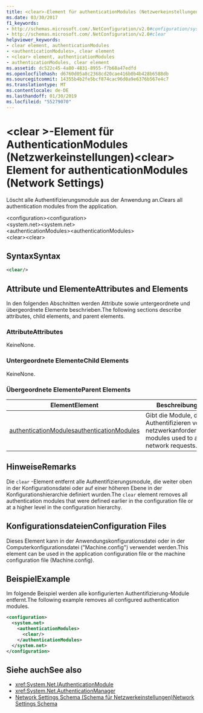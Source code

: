 ```yaml
---
title: <clear>-Element für authenticationModules (Netzwerkeinstellungen)
ms.date: 03/30/2017
f1_keywords:
- http://schemas.microsoft.com/.NetConfiguration/v2.0#configuration/system.net/authenticationModules/clear
- http://schemas.microsoft.com/.NetConfiguration/v2.0#clear
helpviewer_keywords:
- clear element, authenticationModules
- <authenticationModules>, clear element
- <clear> element, authenticationModules
- authenticationModules, clear element
ms.assetid: dc522c45-4a80-4831-8955-f7b68a47edfd
ms.openlocfilehash: d6760d05a8c2368cd20cae416b0b4b428b6588db
ms.sourcegitcommit: 14355b4b2fe5bcf874cac96d0a9e6376b567e4c7
ms.translationtype: MT
ms.contentlocale: de-DE
ms.lasthandoff: 01/30/2019
ms.locfileid: "55279070"
---
```

# <a name="clear-element-for-authenticationmodules-network-settings"></a><span data-ttu-id="123ff-102">\<clear >-Element für AuthenticationModules (Netzwerkeinstellungen)</span><span class="sxs-lookup"><span data-stu-id="123ff-102">\<clear> Element for authenticationModules (Network Settings)</span></span>
<span data-ttu-id="123ff-103">Löscht alle Authentifizierungsmodule aus der Anwendung an.</span><span class="sxs-lookup"><span data-stu-id="123ff-103">Clears all authentication modules from the application.</span></span>  
  
 <span data-ttu-id="123ff-104">\<configuration></span><span class="sxs-lookup"><span data-stu-id="123ff-104">\<configuration></span></span>  
<span data-ttu-id="123ff-105">\<system.net></span><span class="sxs-lookup"><span data-stu-id="123ff-105">\<system.net></span></span>  
<span data-ttu-id="123ff-106">\<authenticationModules></span><span class="sxs-lookup"><span data-stu-id="123ff-106">\<authenticationModules></span></span>  
<span data-ttu-id="123ff-107">\<clear></span><span class="sxs-lookup"><span data-stu-id="123ff-107">\<clear></span></span>  
  
## <a name="syntax"></a><span data-ttu-id="123ff-108">Syntax</span><span class="sxs-lookup"><span data-stu-id="123ff-108">Syntax</span></span>  
  
```xml  
<clear/>  
```  
  
## <a name="attributes-and-elements"></a><span data-ttu-id="123ff-109">Attribute und Elemente</span><span class="sxs-lookup"><span data-stu-id="123ff-109">Attributes and Elements</span></span>  
 <span data-ttu-id="123ff-110">In den folgenden Abschnitten werden Attribute sowie untergeordnete und übergeordnete Elemente beschrieben.</span><span class="sxs-lookup"><span data-stu-id="123ff-110">The following sections describe attributes, child elements, and parent elements.</span></span>  
  
### <a name="attributes"></a><span data-ttu-id="123ff-111">Attribute</span><span class="sxs-lookup"><span data-stu-id="123ff-111">Attributes</span></span>  
 <span data-ttu-id="123ff-112">Keine</span><span class="sxs-lookup"><span data-stu-id="123ff-112">None.</span></span>  
  
### <a name="child-elements"></a><span data-ttu-id="123ff-113">Untergeordnete Elemente</span><span class="sxs-lookup"><span data-stu-id="123ff-113">Child Elements</span></span>  
 <span data-ttu-id="123ff-114">Keine</span><span class="sxs-lookup"><span data-stu-id="123ff-114">None.</span></span>  
  
### <a name="parent-elements"></a><span data-ttu-id="123ff-115">Übergeordnete Elemente</span><span class="sxs-lookup"><span data-stu-id="123ff-115">Parent Elements</span></span>  
  
|<span data-ttu-id="123ff-116">**Element**</span><span class="sxs-lookup"><span data-stu-id="123ff-116">**Element**</span></span>|<span data-ttu-id="123ff-117">**Beschreibung**</span><span class="sxs-lookup"><span data-stu-id="123ff-117">**Description**</span></span>|  
|-----------------|---------------------|  
|[<span data-ttu-id="123ff-118">authenticationModules</span><span class="sxs-lookup"><span data-stu-id="123ff-118">authenticationModules</span></span>](../../../../../docs/framework/configure-apps/file-schema/network/authenticationmodules-element-network-settings.md)|<span data-ttu-id="123ff-119">Gibt die Module, die zum Authentifizieren von netzwerkanforderungen.</span><span class="sxs-lookup"><span data-stu-id="123ff-119">Specifies modules used to authenticate network requests.</span></span>|  
  
## <a name="remarks"></a><span data-ttu-id="123ff-120">Hinweise</span><span class="sxs-lookup"><span data-stu-id="123ff-120">Remarks</span></span>  
 <span data-ttu-id="123ff-121">Die `clear` -Element entfernt alle Authentifizierungsmodule, die weiter oben in der Konfigurationsdatei oder auf einer höheren Ebene in der Konfigurationshierarchie definiert wurden.</span><span class="sxs-lookup"><span data-stu-id="123ff-121">The `clear` element removes all authentication modules that were defined earlier in the configuration file or at a higher level in the configuration hierarchy.</span></span>  
  
## <a name="configuration-files"></a><span data-ttu-id="123ff-122">Konfigurationsdateien</span><span class="sxs-lookup"><span data-stu-id="123ff-122">Configuration Files</span></span>  
 <span data-ttu-id="123ff-123">Dieses Element kann in der Anwendungskonfigurationsdatei oder in der Computerkonfigurationsdatei ("Machine.config") verwendet werden.</span><span class="sxs-lookup"><span data-stu-id="123ff-123">This element can be used in the application configuration file or the machine configuration file (Machine.config).</span></span>  
  
## <a name="example"></a><span data-ttu-id="123ff-124">Beispiel</span><span class="sxs-lookup"><span data-stu-id="123ff-124">Example</span></span>  
 <span data-ttu-id="123ff-125">Im folgende Beispiel werden alle konfigurierten Authentifizierung-Module entfernt.</span><span class="sxs-lookup"><span data-stu-id="123ff-125">The following example removes all configured authentication modules.</span></span>  
  
```xml  
<configuration>  
  <system.net>  
    <authenticationModules>  
      <clear/>  
    </authenticationModules>  
  </system.net>  
</configuration>  
```  
  
## <a name="see-also"></a><span data-ttu-id="123ff-126">Siehe auch</span><span class="sxs-lookup"><span data-stu-id="123ff-126">See also</span></span>
- <xref:System.Net.IAuthenticationModule>
- <xref:System.Net.AuthenticationManager>
- [<span data-ttu-id="123ff-127">Network Settings Schema (Schema für Netzwerkeinstellungen)</span><span class="sxs-lookup"><span data-stu-id="123ff-127">Network Settings Schema</span></span>](../../../../../docs/framework/configure-apps/file-schema/network/index.md)
